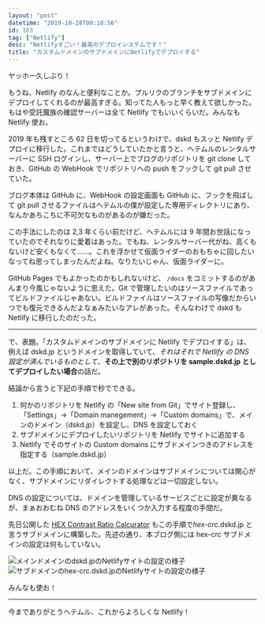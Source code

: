```yaml
---
layout: "post"
datetime: "2019-10-28T00:18:56"
id: 103
tag: ["Netlify"]
desc: "Netlifyすごい！最高のデプロイシステムです！"
title: "カスタムドメインのサブドメインにNetlifyでデプロイする"
---
```


ヤッホー久しぶり！

もうね、Netlify のなんと便利なことか。プルリクのブランチをサブドメインにデプロイしてくれるのが最高すぎる。知ってた人もっと早く教えて欲しかった。もはや受託魔族の確認サーバーは全て Netlify でもいいくらいだ。みんなも Netlify 使お。

2019 年も残すところ 62 日を切ってるというわけで、dskd もスッと Netlify デプロイに移行した。これまではどうしていたかと言うと、ヘテムルのレンタルサーバーに SSH ログインし、サーバー上でブログのリポジトリを git clone しておき、GitHub の WebHook でリポジトリへの push をフックして git pull させていた。

ブログ本体は GitHub に、WebHook の設定画面も GitHub に、フックを飛ばして git pull させるファイルはヘテムルの僕が設定した専用ディレクトリにあり、なんかあちこちに不可欠なものがあるのが嫌だった。

この手法にしたのは 2,3 年くらい前だけど、ヘテムルには 9 年間お世話になっていたのでそれなりに愛着はあった。でもね、レンタルサーバー代がね、高くもないけど安くもなくて……。これを浮かせて仮面ライダーのおもちゃに回したいなってね思ってしまったんだよね。なりたいじゃん、仮面ライダーに。

GitHub Pages でもよかったのかもしれないけど、 `/docs` をコミットするのがあんまり今風じゃないように思えた。Git で管理したいのはソースファイルであってビルドファイルじゃあない。ビルドファイルはソースファイルの写像だからいつでも復元できるんだよなぁみたいなアレがあった。そんなわけで dskd も Netlify に移行したのだった。

---

で、表題。「カスタムドメインのサブドメインに Netlify でデプロイする」は、例えば dskd.jp というドメインを取得していて、<em>それはそれで Netlify の DNS 設定が済んでいるものとして</em>、<strong>その上で別のリポジトリを sample.dskd.jp としてデプロイしたい場合</strong>の話だ。

結論から言うと下記の手順で秒でできる。

1. 何かのリポジトリを Netlify の「New site from Git」でサイト登録し、「Settings」→「Domain manegement」→「Custom domains」で、メインのドメイン（dskd.jp）を設定し、DNS を設定しておく
2. サブドメインにデプロイしたいリポジトリを Netlify でサイトに追加する
3. Netlify でそのサイトの Custom domains にサブドメインつきのアドレスを指定する（sample.dskd.jp）

以上だ。この手順において、メインのドメインはサブドメインについては関心がなく、サブドメインにリダイレクトする処理などは一切設定しない。

DNS の設定については、ドメインを管理しているサービスごとに設定が異なるが、まぁおおむね DNS のアドレスをいくつか入力する程度の手間だ。

先日公開した [HEX Contrast Ratio Calcurator](https://hex-crc.dskd.jp) もこの手順で<em>hex-crc</em>.dskd.jp と言うサブドメインに構築した。先述の通り、本ブログ側には hex-crc サブドメインの設定は何もしていない。

<img src="/img/netlify-subdomain/dskd.png" alt="メインドメインのdskd.jpのNetlifyサイトの設定の様子" />

<img src="/img/netlify-subdomain/hex-crc.png" alt="サブドメインのhex-crc.dskd.jpのNetlifyサイトの設定の様子" />

みんなも使お！

---

今までありがとうヘテムル、これからよろしくな Netlify！
